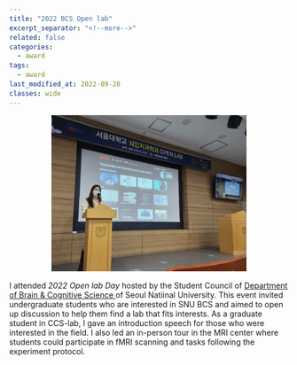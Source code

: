 ```yaml
---
title: "2022 BCS Open lab"
excerpt_separator: "<!--more-->"
related: false
categories:
  - award
tags:
  - award
last_modified_at: 2022-09-28
classes: wide
---
```


<p align="center" width="100%">
    <img width="70%" src="/images/posts/post_2022_openlab_2.png">
</p>


I attended *2022 Open lab Day* hosted by the Student Council of [Department of Brain & Cognitive Science ](http://bcs.snu.ac.kr/) of Seoul Natiinal University. This event invited undergraduate students who are interested in SNU BCS and aimed to open up discussion to help them find a lab that fits interests. As a graduate student in CCS-lab, I gave an introduction speech for those who were interested in the field. I also led an in-person tour in the MRI center where students could participate in fMRI scanning and tasks following the experiment protocol. 

